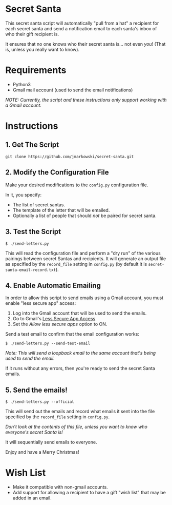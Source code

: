 # Secret Santa

This secret santa script will automatically "pull from a hat" a recipient for
each secret santa and send a notification email to each santa's inbox
of who their gift recipient is.

It ensures that no one knows who their secret santa is... not even *you*! (That
is, unless you really want to know).


# Requirements

*  Python3
*  Gmail mail account (used to send the email notifications)

*NOTE: Currently, the script and these instructions only support working with a
Gmail account.*


# Instructions

## 1. Get The Script

```
git clone https://github.com/jmarkowski/secret-santa.git
```

## 2. Modify the Configuration File

Make your desired modifications to the `config.py` configuration file.

In it, you specify:

*  The list of secret santas.
*  The template of the letter that will be emailed.
*  Optionally a list of people that should *not* be paired for secret santa.


## 3. Test the Script

```
$ ./send-letters.py
```

This will read the configuration file and perform a "dry run" of the various
pairings between secret Santas and recipients. It will generate an output file
as specified by the `record_file` setting in `config.py` (by default
it is `secret-santa-email-record.txt`).


## 4. Enable Automatic Emailing

In order to allow this script to send emails using a Gmail account,
you must enable "less secure app" access:

1.  Log into the Gmail account that will be used to send the emails.
2.  Go to Gmail's [Less Secure App Access](https://www.google.com/settings/security/lesssecureapps)
3.  Set the *Allow less secure apps* option to ON.

Send a test email to confirm that the email configuration works:

```
$ ./send-letters.py --send-test-email
```
*Note: This will send a loopback email to the same account that's being used to
send the email.*

If it runs without any errors, then you're ready to send the secret Santa
emails.


## 5. Send the emails!

```
$ ./send-letters.py --official
```

This will send out the emails and record what emails it sent into the file
specified by the `record_file` setting in `config.py`.

*Don't look at the contents of this file, unless you want to know who everyone's
secret Santa is!*

It will sequentially send emails to everyone.

Enjoy and have a Merry Christmas!


# Wish List

*  Make it compatible with non-gmail accounts.
*  Add support for allowing a recipient to have a gift "wish list" that may be
   added in an email.
